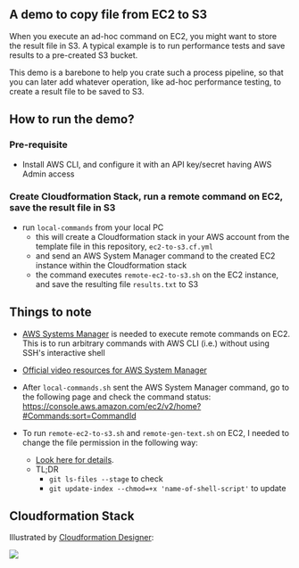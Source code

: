 ## A demo to copy file from EC2 to S3

When you execute an ad-hoc command on EC2, you might want to store the result file in S3.
A typical example is to run performance tests and save results to a pre-created S3 bucket.

This demo is a barebone to help you crate such a process pipeline, so that you can later add whatever operation, like ad-hoc performance testing, to create a result file to be saved to S3.

## How to run the demo?

### Pre-requisite

- Install AWS CLI, and configure it with an API key/secret having AWS Admin access

### Create Cloudformation Stack, run a remote command on EC2, save the result file in S3

- run `local-commands` from your local PC
  - this will create a Cloudformation stack in your AWS account from the template file in this repository, `ec2-to-s3.cf.yml` 
  - and send an AWS System Manager command to the created EC2 instance within the Cloudformation stack
  - the command executes `remote-ec2-to-s3.sh` on the EC2 instance, and save the resulting file `results.txt` to S3

## Things to note

- [AWS Systems Manager](https://docs.aws.amazon.com/systems-manager/latest/userguide/what-is-systems-manager.html) is needed to execute remote commands on EC2. This is to run arbitrary commands with AWS CLI (i.e.) without using SSH's interactive shell
- [Official video resources for AWS System Manager](https://www.youtube.com/watch?v=zwS8lssaY_k&list=PLhr1KZpdzukeH5jKyYi55ef9tEWAllypB)
- After `local-commands.sh` sent the AWS System Manager command, go to the following page and check the command status:
https://console.aws.amazon.com/ec2/v2/home?#Commands:sort=CommandId

- To run `remote-ec2-to-s3.sh` and `remote-gen-text.sh` on EC2, I needed to change the file permission in the following way:
  - [Look here for details](https://medium.com/@akash1233/change-file-permissions-when-working-with-git-repos-on-windows-ea22e34d5cee).
  - TL;DR
    - `git ls-files --stage` to check
    - `git update-index --chmod=+x 'name-of-shell-script'` to update

## Cloudformation Stack

Illustrated by [Cloudformation Designer](https://console.aws.amazon.com/cloudformation/designer/home):

![](./EC2Instance-designer)
